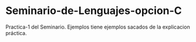 # Seminario-de-Lenguajes-opcion-C
Practica-1 del Seminario.
Ejemplos tiene ejemplos sacados de la explicacion práctica.
